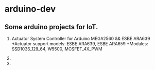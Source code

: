 # arduino-dev
## Some arduino projects for IoT.

1. Actuator System Controller for Arduino MEGA2560 && ESBE ARA639
+Actuator support models: ESBE ARA639, ESBE ARA659
+Modules: SSD1036_128_64, W5500, MOSFET_4X_PWM

2.
3.
